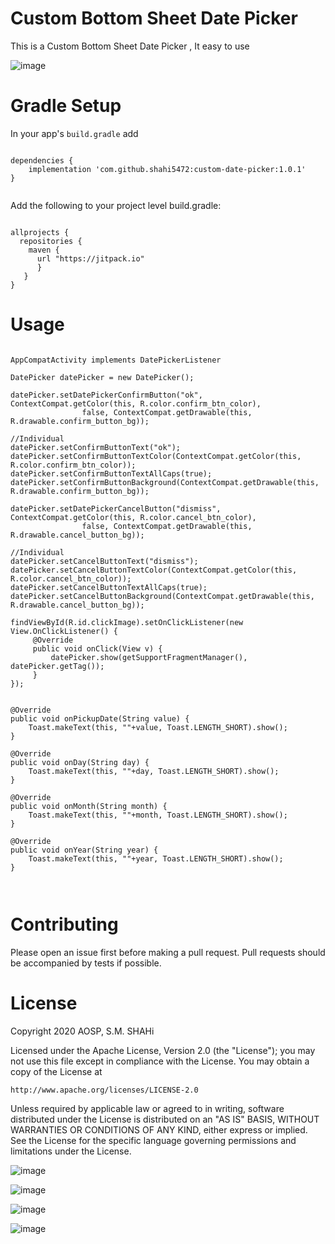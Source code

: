 # Custom Bottom Sheet Date Picker
This is a Custom Bottom Sheet Date Picker , It easy to use

![image](https://github.com/shahi5472/custom-date-picker/blob/master/app/src/main/res/drawable/Screenshot_2020-06-13-03-46-55-687_com.s.m.shahi.customdatepicker_half.jpg)

# Gradle Setup

In your app's `build.gradle` add

```

dependencies {
    implementation 'com.github.shahi5472:custom-date-picker:1.0.1'
}


```

Add the following to your project level build.gradle:

```

allprojects {
  repositories {
    maven {
      url "https://jitpack.io" 
      }
   }
}

```

# Usage

```

AppCompatActivity implements DatePickerListener

DatePicker datePicker = new DatePicker();

datePicker.setDatePickerConfirmButton("ok", ContextCompat.getColor(this, R.color.confirm_btn_color),
                false, ContextCompat.getDrawable(this, R.drawable.confirm_button_bg));

//Individual
datePicker.setConfirmButtonText("ok");
datePicker.setConfirmButtonTextColor(ContextCompat.getColor(this, R.color.confirm_btn_color));
datePicker.setConfirmButtonTextAllCaps(true);
datePicker.setConfirmButtonBackground(ContextCompat.getDrawable(this, R.drawable.confirm_button_bg));

datePicker.setDatePickerCancelButton("dismiss", ContextCompat.getColor(this, R.color.cancel_btn_color),
                false, ContextCompat.getDrawable(this, R.drawable.cancel_button_bg));

//Individual
datePicker.setCancelButtonText("dismiss");
datePicker.setCancelButtonTextColor(ContextCompat.getColor(this, R.color.cancel_btn_color));
datePicker.setCancelButtonTextAllCaps(true);
datePicker.setCancelButtonBackground(ContextCompat.getDrawable(this, R.drawable.cancel_button_bg));

findViewById(R.id.clickImage).setOnClickListener(new View.OnClickListener() {
     @Override
     public void onClick(View v) {
         datePicker.show(getSupportFragmentManager(), datePicker.getTag());
     }
});


@Override
public void onPickupDate(String value) {
    Toast.makeText(this, ""+value, Toast.LENGTH_SHORT).show();
}

@Override
public void onDay(String day) {
    Toast.makeText(this, ""+day, Toast.LENGTH_SHORT).show();
}

@Override
public void onMonth(String month) {
    Toast.makeText(this, ""+month, Toast.LENGTH_SHORT).show();
}

@Override
public void onYear(String year) {
    Toast.makeText(this, ""+year, Toast.LENGTH_SHORT).show();
}
    
    
```

# Contributing
Please open an issue first before making a pull request. Pull requests should be accompanied by tests if possible.

# License
Copyright 2020 AOSP, S.M. SHAHi

Licensed under the Apache License, Version 2.0 (the "License"); you may not use this file except in compliance with the License. You may obtain a copy of the License at

`http://www.apache.org/licenses/LICENSE-2.0`

Unless required by applicable law or agreed to in writing, software distributed under the License is distributed on an "AS IS" BASIS, WITHOUT WARRANTIES OR CONDITIONS OF ANY KIND, either express or implied. See the License for the specific language governing permissions and limitations under the License.

![image](https://github.com/shahi5472/custom-date-picker/blob/master/app/src/main/res/drawable/Screenshot_2020-06-13-03-46-23-638_com.s.m.shahi.customdatepicker.jpg)

![image](https://github.com/shahi5472/custom-date-picker/blob/master/app/src/main/res/drawable/Screenshot_2020-06-13-03-46-30-260_com.s.m.shahi.customdatepicker.jpg)

![image](https://github.com/shahi5472/custom-date-picker/blob/master/app/src/main/res/drawable/Screenshot_2020-06-13-03-46-55-687_com.s.m.shahi.customdatepicker.jpg)

![image](https://github.com/shahi5472/custom-date-picker/blob/master/app/src/main/res/drawable/Screenshot_2020-06-13-03-47-45-999_com.s.m.shahi.customdatepicker.jpg)
